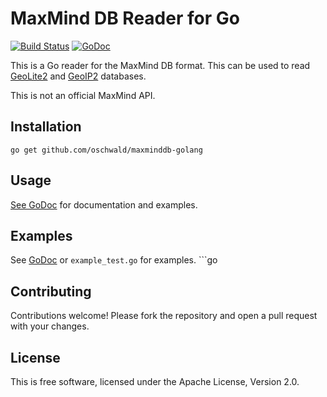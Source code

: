 # MaxMind DB Reader for Go #

[![Build Status](https://travis-ci.org/oschwald/maxminddb-golang.png?branch=master)](https://travis-ci.org/oschwald/maxminddb-golang)
[![GoDoc](https://godoc.org/github.com/oschwald/maxminddb-golang?status.png)](https://godoc.org/github.com/oschwald/maxminddb-golang)


This is a Go reader for the MaxMind DB format. This can be used to read
[GeoLite2](http://dev.maxmind.com/geoip/geoip2/geolite2/) and
[GeoIP2](http://www.maxmind.com/en/geolocation_landing) databases.

This is not an official MaxMind API.

## Installation ##

```
go get github.com/oschwald/maxminddb-golang
```

## Usage ##

[See GoDoc](http://godoc.org/github.com/oschwald/maxminddb-golang) for
documentation and examples.

## Examples ##

See [GoDoc](http://godoc.org/github.com/oschwald/maxminddb-golang) or
`example_test.go` for examples. ```go

## Contributing ##

Contributions welcome! Please fork the repository and open a pull request
with your changes.

## License ##

This is free software, licensed under the Apache License, Version 2.0.
